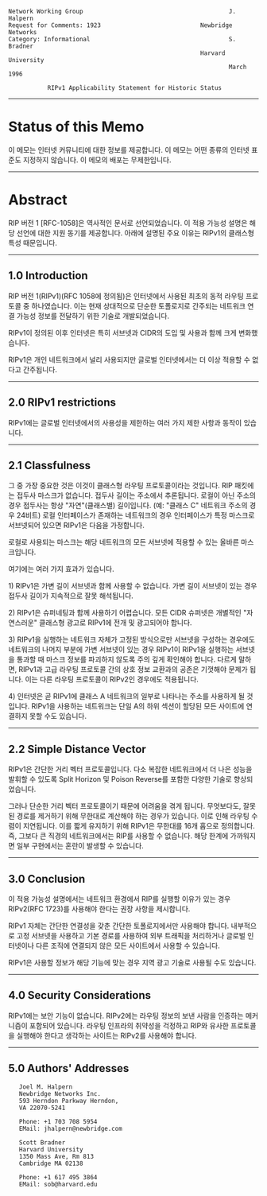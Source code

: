 

```text
Network Working Group                                         J. Halpern
Request for Comments: 1923                            Newbridge Networks
Category: Informational                                       S. Bradner
                                                      Harvard University
                                                              March 1996

           RIPv1 Applicability Statement for Historic Status
```

---
# **Status of this Memo**

이 메모는 인터넷 커뮤니티에 대한 정보를 제공합니다. 이 메모는 어떤 종류의 인터넷 표준도 지정하지 않습니다. 이 메모의 배포는 무제한입니다.

---
# **Abstract**

RIP 버전 1 \[RFC-1058\]은 역사적인 문서로 선언되었습니다. 이 적용 가능성 설명은 해당 선언에 대한 지원 동기를 제공합니다. 아래에 설명된 주요 이유는 RIPv1의 클래스형 특성 때문입니다.

---
## **1.0 Introduction**

RIP 버전 1\(RIPv1\)\(RFC 1058에 정의됨\)은 인터넷에서 사용된 최초의 동적 라우팅 프로토콜 중 하나였습니다. 이는 현재 상대적으로 단순한 토폴로지로 간주되는 네트워크 연결 가능성 정보를 전달하기 위한 기술로 개발되었습니다.

RIPv1이 정의된 이후 인터넷은 특히 서브넷과 CIDR의 도입 및 사용과 함께 크게 변화했습니다.

RIPv1은 개인 네트워크에서 널리 사용되지만 글로벌 인터넷에서는 더 이상 적용할 수 없다고 간주됩니다.

---
## **2.0 RIPv1 restrictions**

RIPv1에는 글로벌 인터넷에서의 사용성을 제한하는 여러 가지 제한 사항과 동작이 있습니다.

---
## **2.1 Classfulness**

그 중 가장 중요한 것은 이것이 클래스형 라우팅 프로토콜이라는 것입니다. RIP 패킷에는 접두사 마스크가 없습니다. 접두사 길이는 주소에서 추론됩니다. 로컬이 아닌 주소의 경우 접두사는 항상 "자연"\(클래스별\) 길이입니다. \(예: "클래스 C" 네트워크 주소의 경우 24비트\) 로컬 인터페이스가 존재하는 네트워크의 경우 인터페이스가 특정 마스크로 서브넷되어 있으면 RIPv1은 다음을 가정합니다.

로컬로 사용되는 마스크는 해당 네트워크의 모든 서브넷에 적용할 수 있는 올바른 마스크입니다.

여기에는 여러 가지 효과가 있습니다.

1\) RIPv1은 가변 길이 서브넷과 함께 사용할 수 없습니다. 가변 길이 서브넷이 있는 경우 접두사 길이가 지속적으로 잘못 해석됩니다.

2\) RIPv1은 슈퍼네팅과 함께 사용하기 어렵습니다. 모든 CIDR 슈퍼넷은 개별적인 "자연스러운" 클래스형 광고로 RIPv1에 전개 및 광고되어야 합니다.

3\) RIPv1을 실행하는 네트워크 자체가 고정된 방식으로만 서브넷을 구성하는 경우에도 네트워크의 나머지 부분에 가변 서브넷이 있는 경우 RIPv1이 RIPv1을 실행하는 서브넷을 통과할 때 마스크 정보를 파괴하지 않도록 주의 깊게 확인해야 합니다. 다르게 말하면, RIPv1과 고급 라우팅 프로토콜 간의 상호 정보 교환과의 공존은 기껏해야 문제가 됩니다. 이는 다른 라우팅 프로토콜이 RIPv2인 경우에도 적용됩니다.

4\) 인터넷은 곧 RIPv1에 클래스 A 네트워크의 일부로 나타나는 주소를 사용하게 될 것입니다. RIPv1을 사용하는 네트워크는 단일 A의 하위 섹션이 할당된 모든 사이트에 연결하지 못할 수도 있습니다.

---
## **2.2 Simple Distance Vector**

RIPv1은 간단한 거리 벡터 프로토콜입니다. 다소 복잡한 네트워크에서 더 나은 성능을 발휘할 수 있도록 Split Horizon 및 Poison Reverse를 포함한 다양한 기술로 향상되었습니다.

그러나 단순한 거리 벡터 프로토콜이기 때문에 어려움을 겪게 됩니다. 무엇보다도, 잘못된 경로를 제거하기 위해 무한대로 계산해야 하는 경우가 있습니다. 이로 인해 라우팅 수렴이 지연됩니다. 이를 짧게 유지하기 위해 RIPv1은 무한대를 16개 홉으로 정의합니다. 즉, 그보다 큰 직경의 네트워크에서는 RIP를 사용할 수 없습니다. 해당 한계에 가까워지면 일부 구현에서는 혼란이 발생할 수 있습니다.

---
## **3.0 Conclusion**

이 적용 가능성 설명에서는 네트워크 환경에서 RIP를 실행할 이유가 있는 경우 RIPv2\(RFC 1723\)를 사용해야 한다는 권장 사항을 제시합니다.

RIPv1 자체는 간단한 연결성을 갖춘 간단한 토폴로지에서만 사용해야 합니다. 내부적으로 고정 서브넷을 사용하고 기본 경로를 사용하여 외부 트래픽을 처리하거나 글로벌 인터넷이나 다른 조직에 연결되지 않은 모든 사이트에서 사용할 수 있습니다.

RIPv1은 사용할 정보가 해당 기능에 맞는 경우 지역 광고 기술로 사용될 수도 있습니다.

---
## **4.0 Security Considerations**

RIPv1에는 보안 기능이 없습니다. RIPv2에는 라우팅 정보의 보낸 사람을 인증하는 메커니즘이 포함되어 있습니다. 라우팅 인프라의 취약성을 걱정하고 RIP와 유사한 프로토콜을 실행해야 한다고 생각하는 사이트는 RIPv2를 사용해야 합니다.

---
## **5.0 Authors' Addresses**

```text
   Joel M. Halpern
   Newbridge Networks Inc.
   593 Herndon Parkway Herndon,
   VA 22070-5241

   Phone: +1 703 708 5954
   EMail: jhalpern@newbridge.com

   Scott Bradner
   Harvard University
   1350 Mass Ave, Rm 813
   Cambridge MA 02138

   Phone: +1 617 495 3864
   EMail: sob@harvard.edu
```